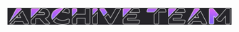 ![](https://raw.githubusercontent.com/ARCHIVE-Team/archive-team.github.io/refs/heads/main/ARCHIVE%20Team_LOGO_Full_Background.png)
